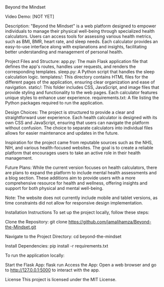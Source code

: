 Beyond the Mindset

Video Demo: [NOT YET]

Description:
"Beyond the Mindset" is a web platform designed to empower individuals to manage their physical well-being through specialized health calculators. Users can access tools for assessing various health metrics, such as BMI, BMR, heart rate, and sleep needs. Each calculator provides an easy-to-use interface along with explanations and insights, facilitating better understanding and management of personal health.

Project Files and Structure:
app.py: The main Flask application file that defines the app's routes, handles user requests, and renders the corresponding templates.
sleep.py: A Python script that handles the sleep calculation logic.
templates/: This directory contains HTML files for the different pages of the application, ensuring clear organization and ease of navigation.
static/: This folder includes CSS, JavaScript, and image files that provide styling and functionality to the web pages. Each calculator features unique styles to enhance user experience.
requirements.txt: A file listing the Python packages required to run the application.

Design Choices:
The project is structured to provide a clear and straightforward user experience. Each health calculator is designed with its own CSS and JavaScript, ensuring that users can navigate the platform without confusion. The choice to separate calculators into individual files allows for easier maintenance and updates in the future.

Inspiration for the project came from reputable sources such as the NHS, NIH, and various health-focused websites. The goal is to create a reliable platform that encourages users to take an active role in their health management.

Future Plans:
While the current version focuses on health calculators, there are plans to expand the platform to include mental health assessments and a blog section. These additions aim to provide users with a more comprehensive resource for health and wellness, offering insights and support for both physical and mental well-being.

Note:
The website does not currently include mobile and tablet versions, as time constraints did not allow for responsive design implementation.

Installation Instructions
To set up the project locally, follow these steps:

Clone the Repository:
git clone https://github.com/jamalihamza/Beyond-the-Mindset.git

Navigate to the Project Directory:
cd beyond-the-mindset

Install Dependencies:
pip install -r requirements.txt

To run the application locally:

Start the Flask App:
flask run
Access the App: Open a web browser and go to http://127.0.0.1:5000 to interact with the app.

License
This project is licensed under the MIT License.
